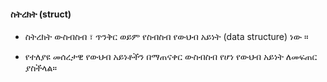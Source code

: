  #### ስትረክት (struct)

- ስትረክት ውስብስብ ፣ ጥንቅር ወይም የስብስብ የውህብ አይነት (data structure) ነው ።

- የተለያዩ መሰረታዊ የውህብ አይነቶችን በማጠናቀር ውስብስብ የሆነ የውህብ አይነት ለመፍጠር ያስችላል። 
